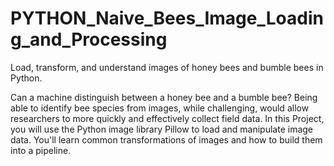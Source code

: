 # PYTHON_Naive_Bees_Image_Loading_and_Processing
Load, transform, and understand images of honey bees and bumble bees in Python.

Can a machine distinguish between a honey bee and a bumble bee? Being able to identify bee species from images, while challenging, would allow researchers to more quickly and effectively collect field data. In this Project, you will use the Python image library Pillow to load and manipulate image data. You'll learn common transformations of images and how to build them into a pipeline.
